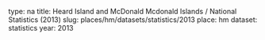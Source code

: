 type: na
title: Heard Island and McDonald Mcdonald Islands / National Statistics (2013)
slug: places/hm/datasets/statistics/2013
place: hm
dataset: statistics
year: 2013
